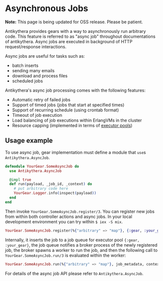 # Asynchronous Jobs

**Note:** This page is being updated for OSS release. Please be patient.

Antikythera provides gears with a way to asynchronously run arbitrary code.
This feature is referred to as "async job" throughout documentations of antikythera.
Async jobs are executed in background of HTTP request/response interactions.

Async jobs are useful for tasks such as:

- batch inserts
- sending many emails
- download and process files
- scheduled jobs

Antikythera's async job processing comes with the following features:

- Automatic retry of failed jobs
- Support of timed jobs (jobs that start at specified times)
- Support of recurring schedule (using crontab format)
- Timeout of job execution
- Load balancing of job executions within ErlangVMs in the cluster
- Resource capping (implemented in terms of [executor pools](https://hexdocs.pm/antikythera/executor_pool.html))

## Usage example

To use async job, gear implementation must define a module that `use`s `Antikythera.AsyncJob`.

```elixir
defmodule YourGear.SomeAsyncJob do
  use Antikythera.AsyncJob

  @impl true
  def run(payload, _job_id, _context) do
    # put arbitrary code here
    YourGear.Logger.info(inspect(payload))
  end
end
```

Then invoke `YourGear.SomeAsyncJob.register/3`.
You can register new jobs from within both controller actions and async jobs.
In your local development environment you can try within `$ iex -S mix`.

```elixir
YourGear.SomeAsyncJob.register(%{"arbitrary" => "map"}, {:gear, :your_gear})
```

Internally, it inserts the job to a job queue for executor pool `{:gear, :your_gear}`,
the job queue notifies a broker process of the newly registered job,
the broker spawns a worker to run the job,
and then the following call to `YourGear.SomeAsyncJob.run/3` is evaluated within the worker:

```elixir
YourGear.SomeAsyncJob.run(%{"arbitrary" => "map"}, job_metadata, context_for_this_job_execution)
```

For details of the async job API please refer to `Antikythera.AsyncJob`.
